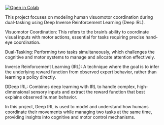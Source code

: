 [![Open in Colab](https://colab.research.google.com/assets/colab-badge.svg)](https://colab.research.google.com/drive/1EiK9IjsQqDq9hbtwngzoO7z62bH1qr1a#scrollTo=RR_pAuVrR2po)


This project focuses on modeling human visuomotor coordination during dual-tasking using Deep Inverse Reinforcement Learning (Deep IRL).

Visuomotor Coordination: This refers to the brain’s ability to coordinate visual inputs with motor actions, essential for tasks requiring precise hand-eye coordination.

Dual-Tasking: Performing two tasks simultaneously, which challenges the cognitive and motor systems to manage and allocate attention effectively.

Inverse Reinforcement Learning (IRL): A technique where the goal is to infer the underlying reward function from observed expert behavior, rather than learning a policy directly.

DDeep IRL: Combines deep learning with IRL to handle complex, high-dimensional sensory inputs and extract the reward function that best explains observed human behavior.

In this project, Deep IRL is used to model and understand how humans coordinate their movements while managing two tasks at the same time, providing insights into cognitive and motor control mechanisms.
